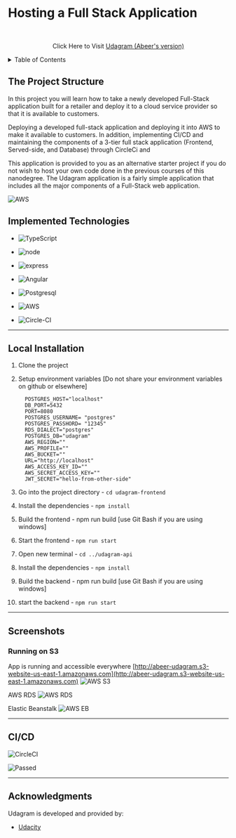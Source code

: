 # Hosting a Full Stack Application

<br>

  <p align="center"> Click Here to Visit 
  <a href="http://abeer-udagram.s3-website-us-east-1.amazonaws.com">Udagram (Abeer's version)</a>
  </p>
</div>

<!-- TABLE OF CONTENTS -->
<details>
  <summary>Table of Contents</summary>
  <ol>
    <li>
      <a href="#the-project-structure">The Project Structure</a>
    </li>
       <li><a href="#implemented-technologies"> Implemented Technologies</a></li>
    <li>
      <a href="#local-installation">Local Installation</a>
    </li>
    <li><a href="#screenshots">Screenshots</a></li>
    <li><a href="#cicd">CI/CD</a></li>
    <li><a href="#acknowledgments">Acknowledgments</a></li>
  </ol>
</details>

## The Project Structure

In this project you will learn how to take a newly developed Full-Stack application built for a retailer and deploy it to a cloud service provider so that it is available to customers.

Deploying a developed full-stack application and deploying it into AWS to make it available to customers. In addition, implementing CI/CD and maintaining the components of a 3-tier full stack application (Frontend, Served-side, and Database) through CircleCi and

This application is provided to you as an alternative starter project if you do not wish to host your own code done in the previous courses of this nanodegree. The Udagram application is a fairly simple application that includes all the major components of a Full-Stack web application.

![AWS](https://github.com/AbeerAlmakhdhub/udagram/blob/main/Docs/AWS%20Architecture%20Diagram.png)

## Implemented Technologies

- ![TypeScript](https://img.shields.io/badge/TypeScript-007ACC?style=for-the-badge&logo=typescript&logoColor=white)
- ![node](https://img.shields.io/badge/Node.js-339933?style=for-the-badge&logo=nodedotjs&logoColor=white)
- ![express](https://img.shields.io/badge/Express.js-000000?style=for-the-badge&logo=express&logoColor=white)

- ![Angular](https://img.shields.io/badge/Angular-FF0000?style=for-the-badge&logo=Angular&logoColor=white)
- ![Postgresql](https://img.shields.io/badge/PostgreSQL-316192?style=for-the-badge&logo=postgresql&logoColor=white)
- ![AWS](https://img.shields.io/badge/Amazon_AWS-FF9900?style=for-the-badge&logo=amazonaws&logoColor=white)

- ![Circle-CI](https://img.shields.io/badge/circleci-343434?style=for-the-badge&logo=circleci&logoColor=white)

---

<!-- GETTING STARTED -->

## Local Installation

1.  Clone the project
2.  Setup environment variables
    [Do not share your environment variables on github or elsewhere]

    ```
      POSTGRES_HOST="localhost"
      DB_PORT=5432
      PORT=8080
      POSTGRES_USERNAME= "postgres"
      POSTGRES_PASSHORD= "12345"
      RDS_DIALECT="postgres"
      POSTGRES_DB="udagram"
      AWS_REGION=""
      AWS_PROFILE=""
      AWS_BUCKET=""
      URL="http://localhost"
      AWS_ACCESS_KEY_ID=""
      AWS_SECRET_ACCESS_KEY=""
      JWT_SECRET="hello-from-other-side"
    ```

3.  Go into the project directory - `cd udagram-frontend`
4.  Install the dependencies - `npm install`
5.  Build the frontend - npm run build [use Git Bash if you are using windows]
6.  Start the frontend - `npm run start`
7.  Open new terminal - `cd ../udagram-api`
8.  Install the dependencies - `npm install`
9.  Build the backend - npm run build [use Git Bash if you are using windows]
10. start the backend - `npm run start`

---

## Screenshots

### Running on S3

App is running and accessible everywhere [http://abeer-udagram.s3-website-us-east-1.amazonaws.com](http://abeer-udagram.s3-website-us-east-1.amazonaws.com)
![AWS S3](https://github.com/AbeerAlmakhdhub/udagram/blob/main/Screenshots/AWS%20S3.png)

AWS RDS ![AWS RDS](https://github.com/AbeerAlmakhdhub/udagram/blob/main/Screenshots/AWS%20RDS.png)

Elastic Beanstalk ![AWS EB](https://github.com/AbeerAlmakhdhub/udagram/blob/main/Screenshots/AWS%20EB.png)

---

## CI/CD

![CircleCI](https://circleci.com/gh/circleci/circleci-docs.svg?style=svg)

![Passed](https://github.com/AbeerAlmakhdhub/udagram/blob/main/Screenshots/CircleCi.png)

---

<!-- ACKNOWLEDGMENTS -->

## Acknowledgments

Udagram is developed and provided by:

- [Udacity](https://github.com/udacity)
